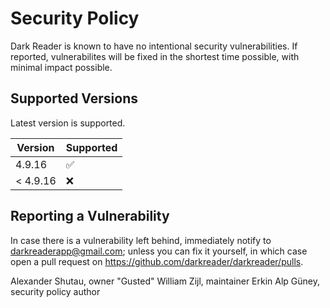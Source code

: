 # Security Policy

Dark Reader is known to have no intentional security vulnerabilities.
If reported, vulnerabilites will be fixed in the shortest time possible,
with minimal impact possible.

## Supported Versions

Latest version is supported.

| Version   | Supported          |
| --------- | ------------------ |
| 4.9.16    | :white_check_mark: |
| < 4.9.16  | :x:                |

## Reporting a Vulnerability

In case there is a vulnerability left behind, immediately notify
to <darkreaderapp@gmail.com>; unless you can fix it yourself,
in which case open a pull request on 
<https://github.com/darkreader/darkreader/pulls>.

Alexander Shutau, owner
"Gusted" William Zijl, maintainer
Erkin Alp Güney, security policy author
